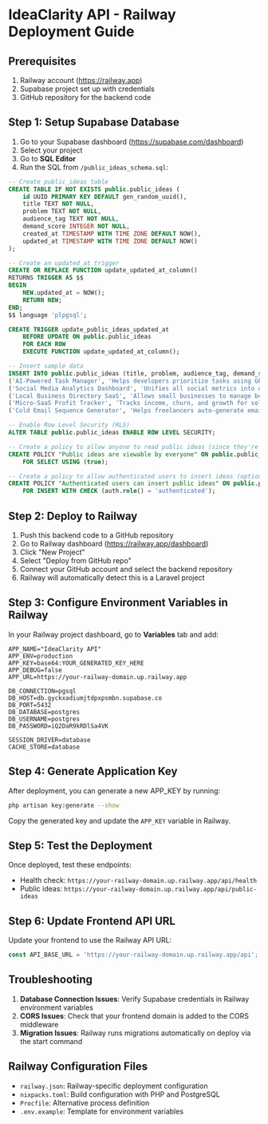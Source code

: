 # IdeaClarity API - Railway Deployment Guide

## Prerequisites
1. Railway account (https://railway.app)
2. Supabase project set up with credentials
3. GitHub repository for the backend code

## Step 1: Setup Supabase Database

1. Go to your Supabase dashboard (https://supabase.com/dashboard)
2. Select your project
3. Go to **SQL Editor**
4. Run the SQL from `/public_ideas_schema.sql`:

```sql
-- Create public_ideas table
CREATE TABLE IF NOT EXISTS public.public_ideas (
    id UUID PRIMARY KEY DEFAULT gen_random_uuid(),
    title TEXT NOT NULL,
    problem TEXT NOT NULL,
    audience_tag TEXT NOT NULL,
    demand_score INTEGER NOT NULL,
    created_at TIMESTAMP WITH TIME ZONE DEFAULT NOW(),
    updated_at TIMESTAMP WITH TIME ZONE DEFAULT NOW()
);

-- Create an updated_at trigger
CREATE OR REPLACE FUNCTION update_updated_at_column()
RETURNS TRIGGER AS $$
BEGIN
    NEW.updated_at = NOW();
    RETURN NEW;
END;
$$ language 'plpgsql';

CREATE TRIGGER update_public_ideas_updated_at 
    BEFORE UPDATE ON public.public_ideas 
    FOR EACH ROW 
    EXECUTE FUNCTION update_updated_at_column();

-- Insert sample data
INSERT INTO public.public_ideas (title, problem, audience_tag, demand_score) VALUES
('AI-Powered Task Manager', 'Helps developers prioritize tasks using GPT and auto-scheduling.', 'Perfect for solo devs', 92),
('Social Media Analytics Dashboard', 'Unifies all social metrics into one view for makers.', 'Great for indie hackers', 71),
('Local Business Directory SaaS', 'Allows small businesses to manage bookings and payments.', 'Useful for freelancers & agencies', 74),
('Micro-SaaS Profit Tracker', 'Tracks income, churn, and growth for solo founders.', 'Loved by early-stage builders', 86),
('Cold Email Sequence Generator', 'Helps freelancers auto-generate email sequences for leads.', 'Optimized for freelance devs', 78);

-- Enable Row Level Security (RLS)
ALTER TABLE public.public_ideas ENABLE ROW LEVEL SECURITY;

-- Create a policy to allow anyone to read public ideas (since they're public)
CREATE POLICY "Public ideas are viewable by everyone" ON public.public_ideas
    FOR SELECT USING (true);

-- Create a policy to allow authenticated users to insert ideas (optional, for future admin features)
CREATE POLICY "Authenticated users can insert public ideas" ON public.public_ideas
    FOR INSERT WITH CHECK (auth.role() = 'authenticated');
```

## Step 2: Deploy to Railway

1. Push this backend code to a GitHub repository
2. Go to Railway dashboard (https://railway.app/dashboard)
3. Click "New Project"
4. Select "Deploy from GitHub repo"
5. Connect your GitHub account and select the backend repository
6. Railway will automatically detect this is a Laravel project

## Step 3: Configure Environment Variables in Railway

In your Railway project dashboard, go to **Variables** tab and add:

```
APP_NAME="IdeaClarity API"
APP_ENV=production
APP_KEY=base64:YOUR_GENERATED_KEY_HERE
APP_DEBUG=false
APP_URL=https://your-railway-domain.up.railway.app

DB_CONNECTION=pgsql
DB_HOST=db.gyckxadiumjtdpxpsmbn.supabase.co
DB_PORT=5432
DB_DATABASE=postgres
DB_USERNAME=postgres
DB_PASSWORD=iQ2DaR9kRDlSa4VK

SESSION_DRIVER=database
CACHE_STORE=database
```

## Step 4: Generate Application Key

After deployment, you can generate a new APP_KEY by running:
```bash
php artisan key:generate --show
```

Copy the generated key and update the `APP_KEY` variable in Railway.

## Step 5: Test the Deployment

Once deployed, test these endpoints:
- Health check: `https://your-railway-domain.up.railway.app/api/health`
- Public ideas: `https://your-railway-domain.up.railway.app/api/public-ideas`

## Step 6: Update Frontend API URL

Update your frontend to use the Railway API URL:
```javascript
const API_BASE_URL = 'https://your-railway-domain.up.railway.app/api';
```

## Troubleshooting

1. **Database Connection Issues**: Verify Supabase credentials in Railway environment variables
2. **CORS Issues**: Check that your frontend domain is added to the CORS middleware
3. **Migration Issues**: Railway runs migrations automatically on deploy via the start command

## Railway Configuration Files

- `railway.json`: Railway-specific deployment configuration
- `nixpacks.toml`: Build configuration with PHP and PostgreSQL
- `Procfile`: Alternative process definition
- `.env.example`: Template for environment variables 